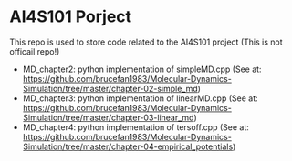 # AI4S101 Porject

This repo is used to store code related to the AI4S101 project (This is not officail repo!)

* MD_chapter2: python implementation of simpleMD.cpp (See at: <https://github.com/brucefan1983/Molecular-Dynamics-Simulation/tree/master/chapter-02-simple_md>)
* MD_chapter3: python implementation of linearMD.cpp (See at: <https://github.com/brucefan1983/Molecular-Dynamics-Simulation/tree/master/chapter-03-linear_md>)
* MD_chapter4: python  implementation of tersoff.cpp (See at: <https://github.com/brucefan1983/Molecular-Dynamics-Simulation/tree/master/chapter-04-empirical_potentials>)
